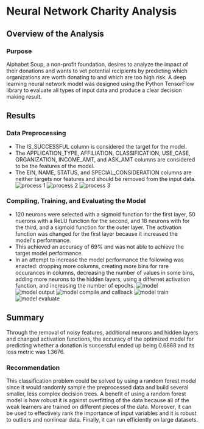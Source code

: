 # Neural Network Charity Analysis
## Overview of the Analysis
### Purpose 
Alphabet Soup, a non-profit foundation, desires to analyze the impact of their donations and wants to vet potential recipients by predicting which organizations are worth donating to and which are too high risk. A deep learning neural network model was designed using the Python TensorFlow library to evaluate all types of input data and produce a clear decision making result.
## Results 
### Data Preprocessing 
* The IS_SUCCESSFUL column is considered the target for the model.
* The APPLICATION_TYPE, AFFILIATION, CLASSIFICATION, USE_CASE, ORGANIZATION, INCOME_AMT, and ASK_AMT columns are considered to be the features of the model.
* The EIN, NAME, STATUS, and SPECIAL_CONSIDERATION columns are neither targets nor features and should be removed from the input data.
![process 1](https://user-images.githubusercontent.com/106560739/197108407-28d8e1f5-e0ad-43a6-bdf0-cf118798d892.png)
![process 2](https://user-images.githubusercontent.com/106560739/197108411-de074b80-5957-40c2-918b-b0a913ccfe27.png)
![process 3](https://user-images.githubusercontent.com/106560739/197108417-0968ba9f-9f38-4720-ba59-a0c4bf35646b.png)
### Compiling, Training, and Evaluating the Model
* 120 neurons were selected with a sigmoid function for the first layer, 50 nuerons with a ReLU function for the second, and 18 neurons with for the third, and a sigmoid function for the outer layer. The activation function was changed for the first layer because it increased the model's performance.
* This achieved an accuracy of 69% and was not able to achieve the target model performance.
* In an attempt to increase the model performance the following was enacted: dropping more columns, creating more bins for rare occurances in columns, decreasing the number of values in some bins, adding more neurons to the hidden layers, using a differnet activation function, and increasing the number of epochs.
![model](https://user-images.githubusercontent.com/106560739/197108662-2d549c3b-1237-4028-ab92-31f30ae43867.png)
![model output](https://user-images.githubusercontent.com/106560739/197108668-181fb266-0c8a-4863-a474-2c82d9682d31.png)
![model compile and callback](https://user-images.githubusercontent.com/106560739/197108712-18d85075-c253-4e15-b1f5-81f96c6a7b0e.png)
![model train](https://user-images.githubusercontent.com/106560739/197108718-cd13cc7c-db67-4e20-b1b2-e78f85bdefca.png)
![model evaluate](https://user-images.githubusercontent.com/106560739/197108724-179818b9-4a9c-4bd0-99c1-b2eb9955862f.png)
## Summary
Through the removal of noisy features, additional neurons and hidden layers and changed activation functions, the accuracy of the optimized model for predicting whether a donation is successful ended up being 0.6868 and its loss metric was 1.3676.
### Recommendation
This classification problem could be solved by using a random forest model since it would randomly sample the preprocessed data and build several smaller, less complex decision trees. A benefit of using a random forest model is how robust it is against overfitting of the data because all of the weak learners are trained on different pieces of the data. Moreover, it can be used to effectively rank the importance of input variables and it is robust to outliers and nonlinear data. Finally, it can run efficiently on large datasets.

